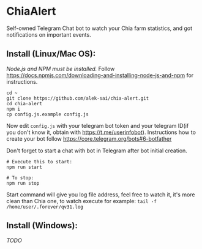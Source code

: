 # ChiaAlert

Self-owned Telegram Chat bot to watch your Chia farm statistics, and got notifications on important events.

## Install (Linux/Mac OS):

*Node.js and NPM must be installed.* Follow https://docs.npmjs.com/downloading-and-installing-node-js-and-npm for instructions.

```
cd ~
git clone https://github.com/alek-sai/chia-alert.git
cd chia-alert
npm i
cp config.js.example config.js
```

Now edit `config.js` with your telegram bot token and your telegram ID(if you don't know it, obtain with https://t.me/userinfobot). Instructions how to create your bot follow https://core.telegram.org/bots#6-botfather

Don't forget to start a chat with bot in Telegram after bot initial creation. 

```
# Execute this to start:
npm run start

# To stop:
npm run stop
```
Start command will give you log file address, feel free to watch it, it's more clean than Chia one, to watch execute for example: `tail -f /home/user/.forever/qv31.log`

## Install (Windows):

*TODO*
